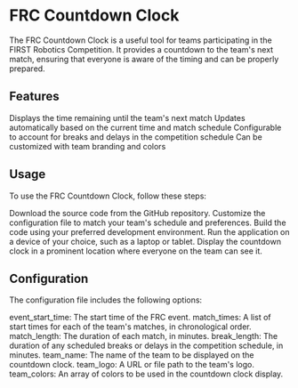 # FRC Countdown Clock
The FRC Countdown Clock is a useful tool for teams participating in the FIRST Robotics Competition. It provides a countdown to the team's next match, ensuring that everyone is aware of the timing and can be properly prepared.

## Features
Displays the time remaining until the team's next match
Updates automatically based on the current time and match schedule
Configurable to account for breaks and delays in the competition schedule
Can be customized with team branding and colors
## Usage
To use the FRC Countdown Clock, follow these steps:

Download the source code from the GitHub repository.
Customize the configuration file to match your team's schedule and preferences.
Build the code using your preferred development environment.
Run the application on a device of your choice, such as a laptop or tablet.
Display the countdown clock in a prominent location where everyone on the team can see it.
## Configuration
The configuration file includes the following options:

event_start_time: The start time of the FRC event.
match_times: A list of start times for each of the team's matches, in chronological order.
match_length: The duration of each match, in minutes.
break_length: The duration of any scheduled breaks or delays in the competition schedule, in minutes.
team_name: The name of the team to be displayed on the countdown clock.
team_logo: A URL or file path to the team's logo.
team_colors: An array of colors to be used in the countdown clock display.
